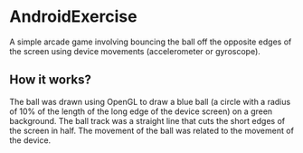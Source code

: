 # AndroidExercise

A simple arcade game involving bouncing the ball off the opposite edges of the screen using device movements (accelerometer or gyroscope).

## How it works?
The ball was drawn using OpenGL to draw a blue ball (a circle with a radius of 10% of the length of the long edge of the device screen) on a green background. The ball track was a straight line that cuts the short edges of the screen in half. The movement of the ball was related to the movement of the device.

